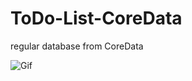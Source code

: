 # ToDo-List-CoreData
regular database from CoreData

![Gif](https://user-images.githubusercontent.com/45273279/142948636-838d4d80-8263-4ec6-bb8a-b2482c35dd72.gif)
